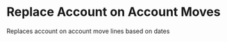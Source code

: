 Replace Account on Account Moves
================================

Replaces account on account move lines based on dates
